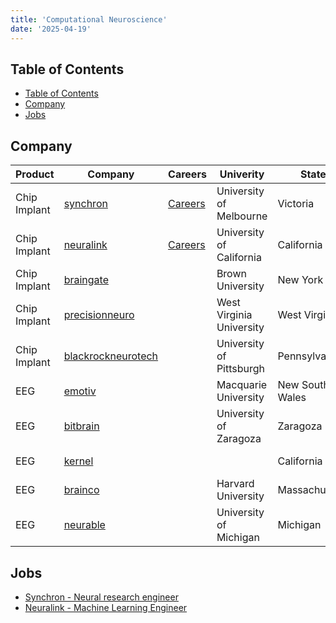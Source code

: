 ```yaml
---
title: 'Computational Neuroscience'
date: '2025-04-19'
---
```


## Table of Contents

- [Table of Contents](#table-of-contents)
- [Company](#company)
- [Jobs](#jobs)

## Company

| Product      | Company                                  | Careers                      | Univerity                | State           | Country       |
| ------------ | ---------------------------------------- | ---------------------------- | ------------------------ | --------------- | ------------- |
| Chip Implant | [synchron](https://synchron.com/)        | [Careers][synchron-careers]  | University of Melbourne  | Victoria        | Australia     |
| Chip Implant | [neuralink](https://neuralink.com/)      | [Careers][neuralink-careers] | University of California | California      | United States |
| Chip Implant | [braingate](https://www.braingate.org/)  |                              | Brown University         | New York        | United States |
| Chip Implant | [precisionneuro][precisionneuro]         |                              | West Virginia University | West Virginia   | United States |
| Chip Implant | [blackrockneurotech][blackrockneurotech] |                              | University of Pittsburgh | Pennsylvania    | United States |
| EEG          | [emotiv](https://www.emotiv.com/)        |                              | Macquarie University     | New South Wales | Australia     |
| EEG          | [bitbrain](https://www.bitbrain.com/)    |                              | University of Zaragoza   | Zaragoza        | Spain         |
| EEG          | [kernel](https://www.kernel.com/)        |                              |                          | California      | United States |
| EEG          | [brainco](https://brainco.tech/)         |                              | Harvard University       | Massachusetts   | United States |
| EEG          | [neurable](https://neurable.com/)        |                              | University of Michigan   | Michigan        | United States |

## Jobs

- [Synchron - Neural research engineer](https://job-boards.greenhouse.io/synchron/jobs/5231485004)
- [Neuralink - Machine Learning Engineer](https://boards.greenhouse.io/neuralink/jobs/5663271003?gh_jid=5663271003&gh_src=c356a2533us)

[blackrockneurotech]: https://blackrockneurotech.com/
[neuralink-careers]: https://neuralink.com/careers/
[precisionneuro]: https://precisionneuro.io/
[synchron-careers]: https://synchron.com/careers
